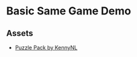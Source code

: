 # Basic Same Game Demo

## Assets
*  [Puzzle Pack by KennyNL](https://www.kenney.nl/assets/puzzle-pack)
